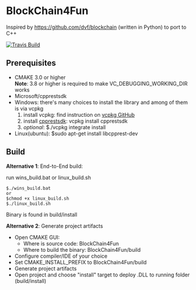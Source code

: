 # BlockChain4Fun
Inspired by https://github.com/dvf/blockchain (written in Python) to port to C++

[![Travis Build](https://travis-ci.org/chuongvhn/BlockChain4Fun.svg?branch=master)](https://travis-ci.org/chuongvhn/BlockChain4Fun)

## Prerequisites 

* CMAKE 3.0 or higher  
**Note**: 3.8 or higher is required to make VC\_DEBUGGING\_WORKING_DIR works
* Microsoft/cpprestsdk  
 * Windows: there's many choices to install the library and among of them is via vcpkg
   1. install vcpkg: find instruction on [vcpkg GitHub](https://github.com/Microsoft/vcpkg)
   2. install [cpprestsdk](https://github.com/Microsoft/cpprestsdk): vcpkg install cpprestsdk
   3. _optional_: $./vcpkg integrate install   
 * Linux(ubuntu):  $sudo apt-get install libcpprest-dev 



## Build 

**Alternative 1**: End-to-End build:
 
 run wins_build.bat or linux_build.sh

```  
$./wins_build.bat  
or
$chmod +x linux_build.sh  
$./linux_build.sh
```   

 Binary is found in build/install
 
**Alternative 2**: Generate project artifacts

- Open CMAKE GUI:
	+ Where is source code: BlockChain4Fun
	+ Where to build the binary: BlockChain4Fun/build
- Configure compiler/IDE of your choice
- Set CMAKE_INSTALL_PREFIX to BlockChain4Fun/build
- Generate project artifacts
- Open project and choose "install" target to deploy .DLL to running folder (build/install)
 
